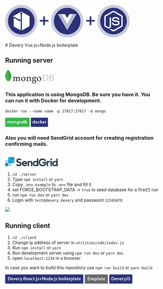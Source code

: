 <p>
<img src="img/icons.png"></img>
</p>
# Devery Vue.js+Node.js boilerplate

## Running server

<img src="img/mongo.png"></img>

### This application is using MongoDB. Be sure you have it. You can run it with Docker for development.
```
docker run --name name -p 27017:27017 -d mongo
```
<a href="https://www.mongodb.com/cloud/atlas/lp/general/try?utm_source=google&utm_campaign=gs_emea_ukraine_search_brand_atlas_desktop&utm_term=mongodb&utm_medium=cpc_paid_search&utm_ad=e&gclid=CjwKCAjwvOHzBRBoEiwA48i6AkqBN_QMtuRYZLJU83tyMIpKfpLCpbawbEz75WpAaSEUhVaa85JuzBoCdZ8QAvD_BwE"><img src="img/mButton.png"></img></a>
<a href="https://www.docker.com/"><img src="img/docker.png"></img></a>

### Also you will need SendGrid account for creating registration confirming mails.
</br>
<img src="img/SendGrid.png"></img>
</br>

1) `cd ./server`
2) Type `npm install` or `yarn`
3) Copy `.env.example` to `.env` file and fill it
4) set FORCE_BOOTSTRAP_DATA -> `true` to seed database for a first(!) run
5) run `npm run dev` or `yarn dev`
6) Login with `test@devery.devery` and password `12345678`

<a href="https://sendgrid.com/marketing/sendgrid-services-cro/?extProvId=5&extPu=49397-gaw&extLi=164417502&sem_adg=8807286342&extCr=8807286342-321630592703&extSi=&extTg=&keyword=sendgrid&extAP=&extMT=e&utm_medium=cpc&utm_source=google&gclid=CjwKCAjwvOHzBRBoEiwA48i6Ap2rnfCXbOP18_zZ2vkYYdySFF4o9tJduAdagUcSqQfu3ioJZ8TByBoCG6YQAvD_BwE"><img src="img/SG_button.png"></img></a>

## Running client

1) `cd ./client`
2) Change ip address of server in `utilities/sdk/index.js`
3) Run `npm install` or `yarn`
4) Run development server using `npm run dev` or `yarn dev`
5) open `localhost:1234` in a browser

In case you want to build this repository use `npm run build` or `yarn build`

<a href="https://github.com/devery/react_boilerplate"><img src="img/rnButton.png"></img></a>
<a href="https://github.com/devery/eveplate"><img src="img/EveplateButton.png"></img></a>
<a href="https://github.com/devery/deveryjs"><img src="img/jsButton.png"></img></a>
